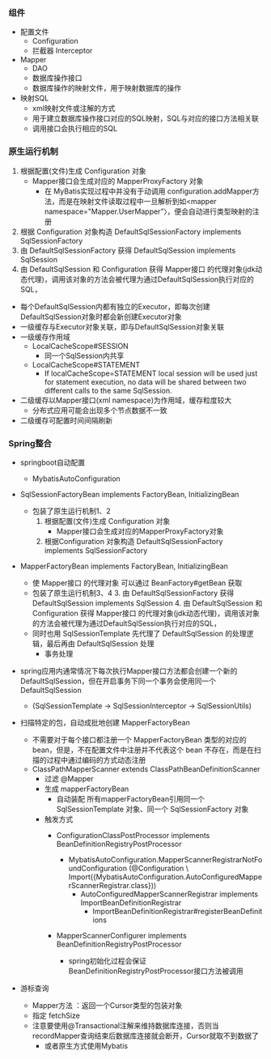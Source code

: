 




### 组件
- 配置文件
    - Configuration
    - 拦截器 Interceptor
- Mapper
    - DAO 
    - 数据库操作接口
    - 数据库操作的映射文件，用于映射数据库的操作
- 映射SQL
    - xml映射文件或注解的方式
    - 用于建立数据库操作接口对应的SQL映射，SQL与对应的接口方法相关联
    - 调用接口会执行相应的SQL
    
### 原生运行机制
1. 根据配置(文件)生成 Configuration 对象
    - Mapper接口会生成对应的 MapperProxyFactory 对象
        - 在 MyBatis实现过程中并没有于动调用 configuration.addMapper方法，而是在映射文件读取过程中一旦解析到如<mapper namespace="Mapper.UserMapper”〉，便会自动进行类型映射的注册 
2. 根据 Configuration 对象构造 DefaultSqlSessionFactory implements SqlSessionFactory
3. 由 DefaultSqlSessionFactory 获得 DefaultSqlSession implements SqlSession
4. 由 DefaultSqlSession 和 Configuration 获得 Mapper接口 的代理对象(jdk动态代理)，调用该对象的方法会被代理为通过DefaultSqlSession执行对应的SQL，



    
- 每个DefaultSqlSession内都有独立的Executor，即每次创建DefaultSqlSession对象时都会新创建Executor对象
- 一级缓存与Executor对象关联，即与DefaultSqlSession对象关联
- 一级缓存作用域 
    - LocalCacheScope#SESSION
        - 同一个SqlSession内共享 
    - LocalCacheScope#STATEMENT
        - If localCacheScope=STATEMENT local session will be used just for statement execution, no data will be shared between two different calls to the same SqlSession. 
- 二级缓存以Mapper接口(xml namespace)为作用域，缓存粒度较大
    - 分布式应用可能会出现多个节点数据不一致
- 二级缓存可配置时间间隔刷新

### Spring整合
- springboot自动配置 
    - MybatisAutoConfiguration
- SqlSessionFactoryBean implements FactoryBean<SqlSessionFactory>, InitializingBean
    - 包装了原生运行机制1、2
        1. 根据配置(文件)生成 Configuration 对象
            - Mapper接口会生成对应的MapperProxyFactory对象
        2. 根据Configuration 对象构造 DefaultSqlSessionFactory implements SqlSessionFactory
- MapperFactoryBean implements FactoryBean, InitializingBean
    - 使 Mapper接口 的代理对象 可以通过 BeanFactory#getBean 获取
    - 包装了原生运行机制3、4
        3. 由 DefaultSqlSessionFactory 获得 DefaultSqlSession implements SqlSession
        4. 由 DefaultSqlSession 和 Configuration 获得 Mapper接口 的代理对象(jdk动态代理)，调用该对象的方法会被代理为通过DefaultSqlSession执行对应的SQL，
    - 同时也用 SqlSessionTemplate 先代理了 DefaultSqlSession 的处理逻辑，最后再由 DefaultSqlSession 处理
        - 事务处理
- spring应用内通常情况下每次执行Mapper接口方法都会创建一个新的 DefaultSqlSession，但在开启事务下同一个事务会使用同一个DefaultSqlSession
    - (SqlSessionTemplate -> SqlSessionInterceptor -> SqlSessionUtils)

        
- 扫描特定的包，自动成批地创建 MapperFactoryBean        
    - 不需要对于每个接口都注册一个 MapperFactoryBean 类型的对应的 bean，但是，不在配置文件中注册并不代表这个 bean 不存在，而是在扫描的过程中通过编码的方式动态注册
    - ClassPathMapperScanner extends ClassPathBeanDefinitionScanner
        - 过滤 @Mapper
        - 生成 mapperFactoryBean
            - 自动装配 所有mapperFactoryBean引用同一个 SqlSessionTemplate 对象、同一个 SqlSessionFactory 对象
        - 触发方式
            - ConfigurationClassPostProcessor implements BeanDefinitionRegistryPostProcessor
                - MybatisAutoConfiguration.MapperScannerRegistrarNotFoundConfiguration (@Configuration \ Import({MybatisAutoConfiguration.AutoConfiguredMapperScannerRegistrar.class}))
                    - AutoConfiguredMapperScannerRegistrar implements ImportBeanDefinitionRegistrar
                        - ImportBeanDefinitionRegistrar#registerBeanDefinitions
                        
            - MapperScannerConfigurer implements BeanDefinitionRegistryPostProcessor
                - spring初始化过程会保证BeanDefinitionRegistryPostProcessor接口方法被调用

- 游标查询
    - Mapper方法 ：返回一个Cursor类型的包装对象
    - 指定 fetchSize
    - 注意要使用@Transactional注解来维持数据库连接，否则当recordMapper查询结束后数据库连接就会断开，Cursor就取不到数据了
        - 或者原生方式使用Mybatis 
        
